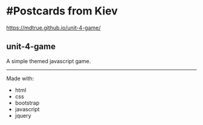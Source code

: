 
#Postcards from Kiev 
=======
https://mdtrue.github.io/unit-4-game/
## unit-4-game

A simple themed javascript game.



---

Made with:

  * html
  * css
  * bootstrap
  * javascript
  * jquery



